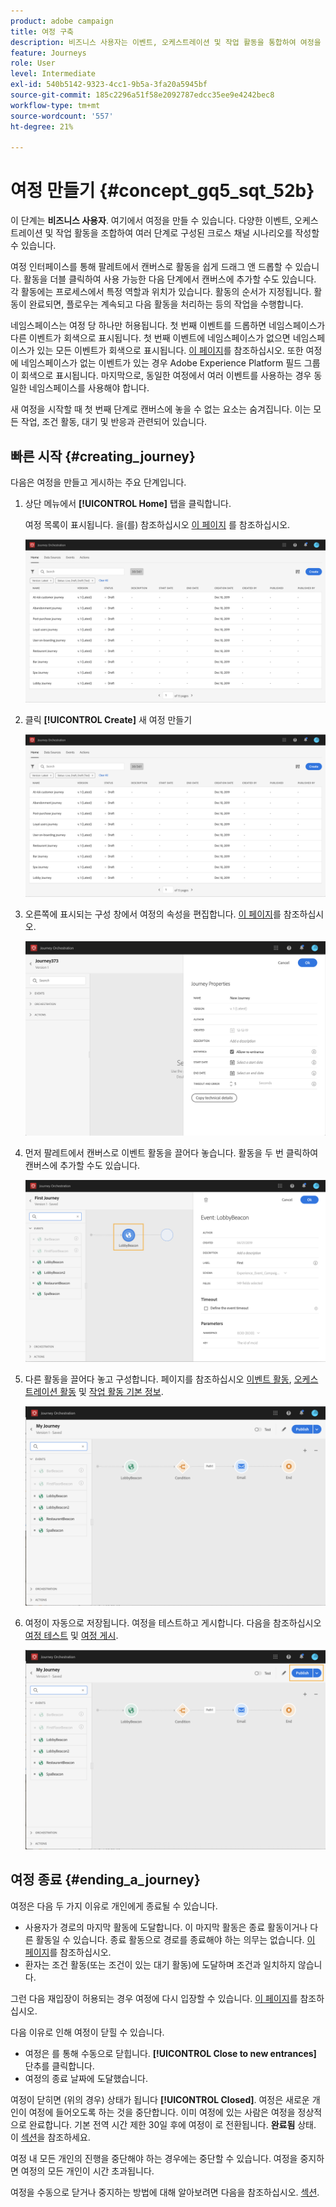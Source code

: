 ```yaml
---
product: adobe campaign
title: 여정 구축
description: 비즈니스 사용자는 이벤트, 오케스트레이션 및 작업 활동을 통합하여 여정을 구축하는 방법을 살펴봅니다.
feature: Journeys
role: User
level: Intermediate
exl-id: 540b5142-9323-4cc1-9b5a-3fa20a5945bf
source-git-commit: 185c2296a51f58e2092787edcc35ee9e4242bec8
workflow-type: tm+mt
source-wordcount: '557'
ht-degree: 21%

---
```


# 여정 만들기 {#concept_gq5_sqt_52b}

이 단계는 **비즈니스 사용자**. 여기에서 여정을 만들 수 있습니다. 다양한 이벤트, 오케스트레이션 및 작업 활동을 조합하여 여러 단계로 구성된 크로스 채널 시나리오를 작성할 수 있습니다.

여정 인터페이스를 통해 팔레트에서 캔버스로 활동을 쉽게 드래그 앤 드롭할 수 있습니다. 활동을 더블 클릭하여 사용 가능한 다음 단계에서 캔버스에 추가할 수도 있습니다. 각 활동에는 프로세스에서 특정 역할과 위치가 있습니다. 활동의 순서가 지정됩니다. 활동이 완료되면, 플로우는 계속되고 다음 활동을 처리하는 등의 작업을 수행합니다.

네임스페이스는 여정 당 하나만 허용됩니다. 첫 번째 이벤트를 드롭하면 네임스페이스가 다른 이벤트가 회색으로 표시됩니다. 첫 번째 이벤트에 네임스페이스가 없으면 네임스페이스가 있는 모든 이벤트가 회색으로 표시됩니다. [이 페이지](../event/selecting-the-namespace.md)를 참조하십시오. 또한 여정에 네임스페이스가 없는 이벤트가 있는 경우 Adobe Experience Platform 필드 그룹이 회색으로 표시됩니다. 마지막으로, 동일한 여정에서 여러 이벤트를 사용하는 경우 동일한 네임스페이스를 사용해야 합니다.

새 여정을 시작할 때 첫 번째 단계로 캔버스에 놓을 수 없는 요소는 숨겨집니다. 이는 모든 작업, 조건 활동, 대기 및 반응과 관련되어 있습니다.

## 빠른 시작 {#creating_journey}

다음은 여정을 만들고 게시하는 주요 단계입니다.

1. 상단 메뉴에서 **[!UICONTROL Home]** 탭을 클릭합니다.

   여정 목록이 표시됩니다. 을(를) 참조하십시오 [이 페이지](../building-journeys/using-the-journey-designer.md) 를 참조하십시오.

   ![](../assets/journey30.png)

1. 클릭 **[!UICONTROL Create]** 새 여정 만들기

   ![](../assets/journey31.png)

1. 오른쪽에 표시되는 구성 창에서 여정의 속성을 편집합니다. [이 페이지](../building-journeys/changing-properties.md)를 참조하십시오.

   ![](../assets/journey32.png)

1. 먼저 팔레트에서 캔버스로 이벤트 활동을 끌어다 놓습니다. 활동을 두 번 클릭하여 캔버스에 추가할 수도 있습니다.

   ![](../assets/journey33.png)

1. 다른 활동을 끌어다 놓고 구성합니다. 페이지를 참조하십시오 [이벤트 활동](../building-journeys/event-activities.md), [오케스트레이션 활동](../building-journeys/about-orchestration-activities.md) 및 [작업 활동 기본 정보](../building-journeys/about-action-activities.md).

   ![](../assets/journey34.png)

1. 여정이 자동으로 저장됩니다. 여정을 테스트하고 게시합니다. 다음을 참조하십시오 [여정 테스트](../building-journeys/testing-the-journey.md) 및 [여정 게시](../building-journeys/publishing-the-journey.md).

   ![](../assets/journey36.png)

## 여정 종료 {#ending_a_journey}

여정은 다음 두 가지 이유로 개인에게 종료될 수 있습니다.

* 사용자가 경로의 마지막 활동에 도달합니다. 이 마지막 활동은 종료 활동이거나 다른 활동일 수 있습니다. 종료 활동으로 경로를 종료해야 하는 의무는 없습니다. [이 페이지](../building-journeys/end-activity.md)를 참조하십시오.
* 환자는 조건 활동(또는 조건이 있는 대기 활동)에 도달하며 조건과 일치하지 않습니다.

그런 다음 재입장이 허용되는 경우 여정에 다시 입장할 수 있습니다. [이 페이지](../building-journeys/changing-properties.md)를 참조하십시오.

다음 이유로 인해 여정이 닫힐 수 있습니다.

* 여정은 를 통해 수동으로 닫힙니다. **[!UICONTROL Close to new entrances]** 단추를 클릭합니다.
* 여정의 종료 날짜에 도달했습니다.

여정이 닫히면 (위의 경우) 상태가 됩니다 **[!UICONTROL Closed]**. 여정은 새로운 개인이 여정에 들어오도록 하는 것을 중단합니다. 이미 여정에 있는 사람은 여정을 정상적으로 완료합니다. 기본 전역 시간 제한 30일 후에 여정이 로 전환됩니다. **완료됨** 상태. 이 [섹션](../building-journeys/changing-properties.md#entrance)을 참조하세요.

여정 내 모든 개인의 진행을 중단해야 하는 경우에는 중단할 수 있습니다. 여정을 중지하면 여정의 모든 개인이 시간 초과됩니다.

여정을 수동으로 닫거나 중지하는 방법에 대해 알아보려면 다음을 참조하십시오. [섹션](../building-journeys/terminating-a-journey.md).

